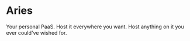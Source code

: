 # Aries

Your personal PaaS. Host it everywhere you want. Host anything on it you ever could've wished for. 
